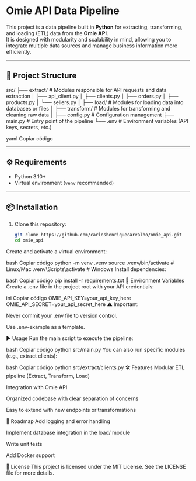 # Omie API Data Pipeline

This project is a data pipeline built in **Python** for extracting, transforming, and loading (ETL) data from the **Omie API**.  
It is designed with modularity and scalability in mind, allowing you to integrate multiple data sources and manage business information more efficiently.

---

## 📂 Project Structure

src/
├── extract/ # Modules responsible for API requests and data extraction
│ ├── api_client.py
│ ├── clients.py
│ ├── orders.py
│ ├── products.py
│ └── sellers.py
│
├── load/ # Modules for loading data into databases or files
│
├── transform/ # Modules for transforming and cleaning raw data
│
├── config.py # Configuration management
├── main.py # Entry point of the pipeline
└── .env # Environment variables (API keys, secrets, etc.)

yaml
Copiar código

---

## ⚙️ Requirements

- Python 3.10+  
- Virtual environment (`venv` recommended)

---

## 📦 Installation

1. Clone this repository:
   ```bash
   git clone https://github.com/carloshenriquecarvalho/omie_api.git
   cd omie_api
Create and activate a virtual environment:

bash
Copiar código
python -m venv .venv
source .venv/bin/activate   # Linux/Mac
.venv\Scripts\activate      # Windows
Install dependencies:

bash
Copiar código
pip install -r requirements.txt
🔑 Environment Variables
Create a .env file in the project root with your API credentials:

ini
Copiar código
OMIE_API_KEY=your_api_key_here
OMIE_API_SECRET=your_api_secret_here
⚠️ Important:

Never commit your .env file to version control.

Use .env-example as a template.

▶️ Usage
Run the main script to execute the pipeline:

bash
Copiar código
python src/main.py
You can also run specific modules (e.g., extract clients):

bash
Copiar código
python src/extract/clients.py
🛠️ Features
Modular ETL pipeline (Extract, Transform, Load)

Integration with Omie API

Organized codebase with clear separation of concerns

Easy to extend with new endpoints or transformations

📌 Roadmap
 Add logging and error handling

 Implement database integration in the load/ module

 Write unit tests

 Add Docker support

📄 License
This project is licensed under the MIT License.
See the LICENSE file for more details.
